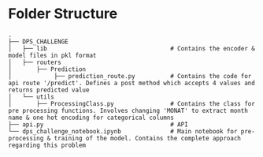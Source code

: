 # **Folder Structure**

    .
    ├── DPS_CHALLENGE                    
    │   ├── lib                                   # Contains the encoder & model files in pkl format
    │   ├── routers
    │       ├── Prediction
    │            ├── prediction_route.py          # Contains the code for api route '/predict'. Defines a post method which accepts 4 values and returns predicted value
    │   └── utils
    │       ├── ProcessingClass.py                # Contains the class for pre processing functions. Involves changing 'MONAT' to extract month name & one hot encoding for categorical columns 
    ├── api.py                                    # API
    └── dps_challenge_notebook.ipynb              # Main notebook for pre-processing & training of the model. Contains the complete approach regarding this problem        